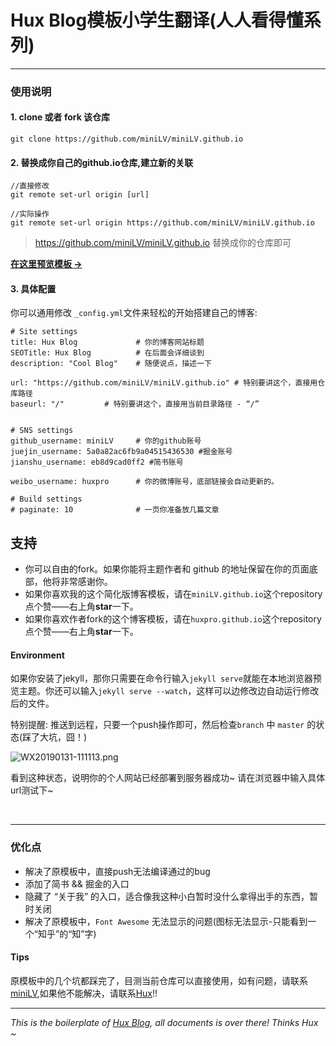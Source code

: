 # Hux Blog模板小学生翻译(人人看得懂系列)


---
### 使用说明

#### 1. clone 或者 fork 该仓库

```
git clone https://github.com/miniLV/miniLV.github.io
```

#### 2. 替换成你自己的github.io仓库,建立新的关联

```
//直接修改
git remote set-url origin [url]

```

```
//实际操作
git remote set-url origin https://github.com/miniLV/miniLV.github.io

```

> https://github.com/miniLV/miniLV.github.io 替换成你的仓库即可

**[在这里预览模板 &rarr;](http://minilv.github.io)**

#### 3. 具体配置

你可以通用修改 `_config.yml`文件来轻松的开始搭建自己的博客:

```
# Site settings
title: Hux Blog             # 你的博客网站标题
SEOTitle: Hux Blog			# 在后面会详细谈到
description: "Cool Blog"    # 随便说点，描述一下

url: "https://github.com/miniLV/miniLV.github.io" # 特别要讲这个，直接用仓库路径
baseurl: "/"         # 特别要讲这个，直接用当前目录路径 - “/”


# SNS settings
github_username: miniLV     # 你的github账号
juejin_username: 5a0a82ac6fb9a04515436530 #掘金账号
jianshu_username: eb8d9cad0ff2 #简书账号

weibo_username: huxpro      # 你的微博账号，底部链接会自动更新的。

# Build settings
# paginate: 10              # 一页你准备放几篇文章
```

## 支持

* 你可以自由的fork。如果你能将主题作者和 github 的地址保留在你的页面底部，他将非常感谢你。
* 如果你喜欢我的这个简化版博客模板，请在`miniLV.github.io`这个repository点个赞——右上角**star**一下。
* 如果你喜欢作者fork的这个博客模板，请在`huxpro.github.io`这个repository点个赞——右上角**star**一下。

#### Environment

如果你安装了jekyll，那你只需要在命令行输入`jekyll serve`就能在本地浏览器预览主题。你还可以输入`jekyll serve --watch`，这样可以边修改边自动运行修改后的文件。

特别提醒: 推送到远程，只要一个push操作即可，然后检查`branch` 中 `master` 的状态(踩了大坑，囧！)

![WX20190131-111113.png](https://upload-images.jianshu.io/upload_images/4563271-61b49260c39c1774.png?imageMogr2/auto-orient/strip%7CimageView2/2/w/1240)

看到这种状态，说明你的个人网站已经部署到服务器成功~ 请在浏览器中输入具体url测试下~

<br>

---

### 优化点
- 解决了原模板中，直接push无法编译通过的bug
- 添加了简书 && 掘金的入口
- 隐藏了 “关于我” 的入口，适合像我这种小白暂时没什么拿得出手的东西，暂时关闭
- 解决了原模板中，`Font Awesome` 无法显示的问题(图标无法显示-只能看到一个“知乎”的“知”字)


#### Tips
 原模板中的几个坑都踩完了，目测当前仓库可以直接使用，如有问题，请联系 [miniLV](https://github.com/miniLV),如果他不能解决，请联系[Hux](https://github.com/Huxpro)!!

---


*This is the boilerplate of [Hux Blog](https://github.com/Huxpro/huxpro.github.io), all documents is over there! Thinks Hux ~*
